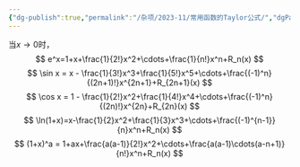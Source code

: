 ```yaml
---
{"dg-publish":true,"permalink":"/杂项/2023-11/常用函数的Taylor公式/","dgPassFrontmatter":true}
---
```


当$x\to0$时，
$$
e^x=1+x+\frac{1}{2!}x^2+\cdots+\frac{1}{n!}x^n+R_n(x)
$$
$$
\sin x = x - \frac{1}{3!}x^3+\frac{1}{5!}x^5+\cdots+\frac{(-1)^n}{(2n+1)!}x^{2n+1}+R_{2n+1}(x)
$$
$$
\cos x = 1 - \frac{1}{2!}x^2+\frac{1}{4!}x^4+\cdots+\frac{(-1)^n}{(2n)!}x^{2n}+R_{2n}(x)
$$
$$
\ln(1+x)=x-\frac{1}{2}x^2+\frac{1}{3}x^3+\cdots+\frac{(-1)^{n-1}}{n}x^n+R_n(x)
$$
$$
(1+x)^a = 1+ax+\frac{a(a-1)}{2!}x^2+\cdots+\frac{a(a-1)\cdots(a-n+1)}{n!}x^n+R_n(x)
$$